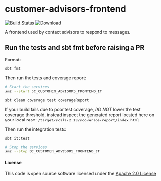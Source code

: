 
# customer-advisors-frontend

[![Build Status](https://travis-ci.org/hmrc/customer-advisors-frontend.svg?branch=master)](https://travis-ci.org/hmrc/customer-advisors-frontend) [ ![Download](https://api.bintray.com/packages/hmrc/releases/customer-advisors-frontend/images/download.svg) ](https://bintray.com/hmrc/releases/customer-advisors-frontend/_latestVersion)

A frontend used by contact advisors to respond to messages.

## Run the tests and sbt fmt before raising a PR

Format:

`sbt fmt`

Then run the tests and coverage report:

```bash
# Start the services
sm2 --start DC_CUSTOMER_ADVISORS_FRONTEND_IT
```

`sbt clean coverage test coverageReport`

If your build fails due to poor test coverage, *DO NOT* lower the test coverage threshold, instead inspect the generated report located here on your local repo: `/target/scala-2.13/scoverage-report/index.html`

Then run the integration tests:

`sbt it:test`

```bash
# Stop the services
sm2 --stop DC_CUSTOMER_ADVISORS_FRONTEND_IT
```


#### License

This code is open source software licensed under the [Apache 2.0 License]("http://www.apache.org/licenses/LICENSE-2.0.html")
